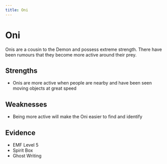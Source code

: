 ```yaml
---
title: Oni
---
```

# Oni

Onis are a cousin to the Demon and possess extreme strength. There have been rumours that they become more active around their prey.

## Strengths

- Onis are more active when people are nearby and have been seen moving objects at great speed

## Weaknesses

- Being more active will make the Oni easier to find and identify

## Evidence

- EMF Level 5
- Spirit Box
- Ghost Writing
